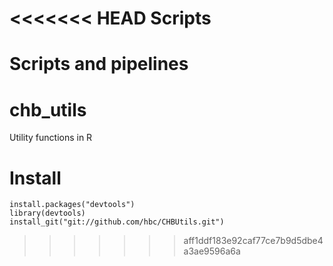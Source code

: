 <<<<<<< HEAD
Scripts
=======

Scripts and pipelines
=======
chb_utils
=========

Utility functions in R

# Install
```
install.packages("devtools")
library(devtools)
install_git("git://github.com/hbc/CHBUtils.git")
```
>>>>>>> aff1ddf183e92caf77ce7b9d5dbe4a3ae9596a6a
